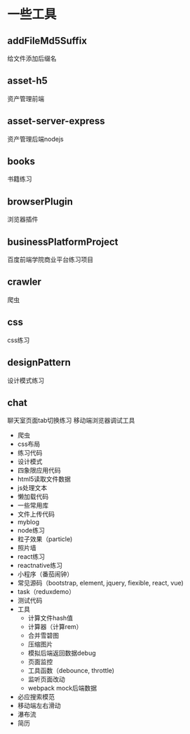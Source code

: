 # 一些工具
## addFileMd5Suffix 
给文件添加后缀名
## asset-h5
资产管理前端
## asset-server-express
资产管理后端nodejs
## books
书籍练习
## browserPlugin
浏览器插件
## businessPlatformProject
百度前端学院商业平台练习项目
## crawler
爬虫
## css
css练习
## designPattern
设计模式练习
## 
## chat
聊天室页面tab切换练习
移动端浏览器调试工具

- 爬虫
- css布局
- 练习代码
- 设计模式
- 四象限应用代码
- html5读取文件数据
- js处理文本
- 懒加载代码
- 一些常用库
- 文件上传代码
- myblog
- node练习
- 粒子效果（particle)
- 照片墙
- react练习
- reactnative练习
- 小程序（番茄闹钟）
- 常见源码（bootstrap, element, jquery, fiexible, react, vue)
- task（reduxdemo）
- 测试代码
- 工具
    - 计算文件hash值
    - 计算器（计算rem）
    - 合并雪碧图
    - 压缩图片
    - 模拟后端返回数据debug
    - 页面监控
    - 工具函数（debounce, throttle)
    - 监听页面改动
    - webpack mock后端数据 
- 必应搜索模范
- 移动端左右滑动
- 瀑布流
- 简历




